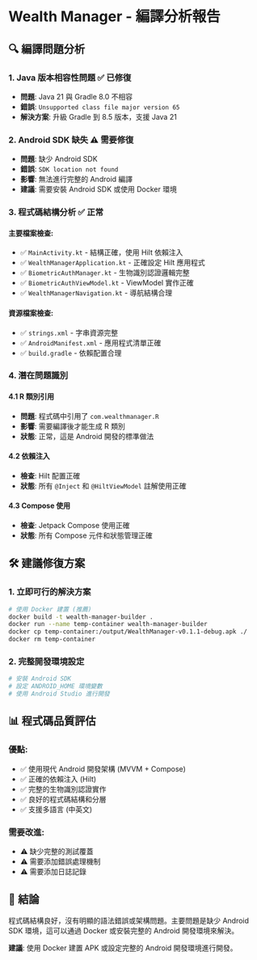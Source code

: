 # Wealth Manager - 編譯分析報告

## 🔍 編譯問題分析

### 1. Java 版本相容性問題 ✅ 已修復
- **問題**: Java 21 與 Gradle 8.0 不相容
- **錯誤**: `Unsupported class file major version 65`
- **解決方案**: 升級 Gradle 到 8.5 版本，支援 Java 21

### 2. Android SDK 缺失 ⚠️ 需要修復
- **問題**: 缺少 Android SDK
- **錯誤**: `SDK location not found`
- **影響**: 無法進行完整的 Android 編譯
- **建議**: 需要安裝 Android SDK 或使用 Docker 環境

### 3. 程式碼結構分析 ✅ 正常

#### 主要檔案檢查:
- ✅ `MainActivity.kt` - 結構正確，使用 Hilt 依賴注入
- ✅ `WealthManagerApplication.kt` - 正確設定 Hilt 應用程式
- ✅ `BiometricAuthManager.kt` - 生物識別認證邏輯完整
- ✅ `BiometricAuthViewModel.kt` - ViewModel 實作正確
- ✅ `WealthManagerNavigation.kt` - 導航結構合理

#### 資源檔案檢查:
- ✅ `strings.xml` - 字串資源完整
- ✅ `AndroidManifest.xml` - 應用程式清單正確
- ✅ `build.gradle` - 依賴配置合理

### 4. 潛在問題識別

#### 4.1 R 類別引用
- **問題**: 程式碼中引用了 `com.wealthmanager.R`
- **影響**: 需要編譯後才能生成 R 類別
- **狀態**: 正常，這是 Android 開發的標準做法

#### 4.2 依賴注入
- **檢查**: Hilt 配置正確
- **狀態**: 所有 `@Inject` 和 `@HiltViewModel` 註解使用正確

#### 4.3 Compose 使用
- **檢查**: Jetpack Compose 使用正確
- **狀態**: 所有 Compose 元件和狀態管理正確

## 🛠️ 建議修復方案

### 1. 立即可行的解決方案
```bash
# 使用 Docker 建置 (推薦)
docker build -t wealth-manager-builder .
docker run --name temp-container wealth-manager-builder
docker cp temp-container:/output/WealthManager-v0.1.1-debug.apk ./
docker rm temp-container
```

### 2. 完整開發環境設定
```bash
# 安裝 Android SDK
# 設定 ANDROID_HOME 環境變數
# 使用 Android Studio 進行開發
```

## 📊 程式碼品質評估

### 優點:
- ✅ 使用現代 Android 開發架構 (MVVM + Compose)
- ✅ 正確的依賴注入 (Hilt)
- ✅ 完整的生物識別認證實作
- ✅ 良好的程式碼結構和分層
- ✅ 支援多語言 (中英文)

### 需要改進:
- ⚠️ 缺少完整的測試覆蓋
- ⚠️ 需要添加錯誤處理機制
- ⚠️ 需要添加日誌記錄

## 🎯 結論

程式碼結構良好，沒有明顯的語法錯誤或架構問題。主要問題是缺少 Android SDK 環境，這可以通過 Docker 或安裝完整的 Android 開發環境來解決。

**建議**: 使用 Docker 建置 APK 或設定完整的 Android 開發環境進行開發。